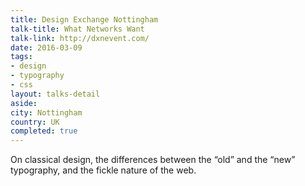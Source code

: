 ```yaml
---
title: Design Exchange Nottingham
talk-title: What Networks Want
talk-link: http://dxnevent.com/
date: 2016-03-09
tags:
- design
- typography
- css
layout: talks-detail
aside: 
city: Nottingham
country: UK
completed: true
---
```


On classical design, the differences between the “old” and the “new” typography, and the fickle nature of the web.
